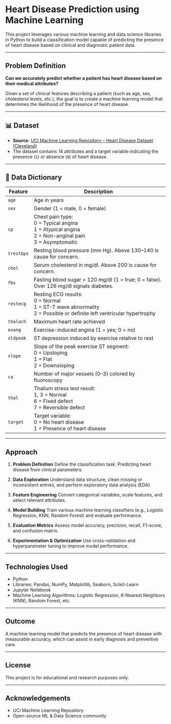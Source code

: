 #  Heart Disease Prediction using Machine Learning

This project leverages various machine learning and data science libraries in Python to build a classification model capable of predicting the presence of heart disease based on clinical and diagnostic patient data.

---

##  Problem Definition

**Can we accurately predict whether a patient has heart disease based on their medical attributes?**

Given a set of clinical features describing a patient (such as age, sex, cholesterol levels, etc.), the goal is to create a machine learning model that determines the likelihood of the presence of heart disease.

---

## 📊 Dataset

* **Source**: [UCI Machine Learning Repository – Heart Disease Dataset (Cleveland)](https://archive.ics.uci.edu/ml/datasets/heart+Disease)
* The dataset contains 14 attributes and a target variable indicating the presence (`1`) or absence (`0`) of heart disease.

---

## 𞳒 Data Dictionary

| Feature    | Description                                                                                                                 |
| ---------- | --------------------------------------------------------------------------------------------------------------------------- |
| `age`      | Age in years                                                                                                                |
| `sex`      | Gender (1 = male, 0 = female)                                                                                               |
| `cp`       | Chest pain type:<br> 0 = Typical angina<br> 1 = Atypical angina<br> 2 = Non-anginal pain<br> 3 = Asymptomatic               |
| `trestbps` | Resting blood pressure (mm Hg). Above 130–140 is cause for concern.                                                         |
| `chol`     | Serum cholesterol in mg/dl. Above 200 is cause for concern.                                                                 |
| `fbs`      | Fasting blood sugar > 120 mg/dl (1 = true; 0 = false). Over 126 mg/dl signals diabetes.                                     |
| `restecg`  | Resting ECG results:<br> 0 = Normal<br> 1 = ST-T wave abnormality<br> 2 = Possible or definite left ventricular hypertrophy |
| `thalach`  | Maximum heart rate achieved                                                                                                 |
| `exang`    | Exercise-induced angina (1 = yes; 0 = no)                                                                                   |
| `oldpeak`  | ST depression induced by exercise relative to rest                                                                          |
| `slope`    | Slope of the peak exercise ST segment:<br> 0 = Upsloping<br> 1 = Flat<br> 2 = Downsloping                                   |
| `ca`       | Number of major vessels (0–3) colored by fluoroscopy                                                                        |
| `thal`     | Thalium stress test result:<br> 1, 3 = Normal<br> 6 = Fixed defect<br> 7 = Reversible defect                                |
| `target`   | Target variable:<br> 0 = No heart disease<br> 1 = Presence of heart disease                                                 |

---

##  Approach

1. **Problem Definition**
   Define the classification task: Predicting heart disease from clinical parameters.

2. **Data Exploration**
   Understand data structure, clean missing or inconsistent entries, and perform exploratory data analysis (EDA).

3. **Feature Engineering**
   Convert categorical variables, scale features, and select relevant attributes.

4. **Model Building**
   Train various machine learning classifiers (e.g., Logistic Regression, KNN, Random Forest) and evaluate performance.

5. **Evaluation Metrics**
   Assess model accuracy, precision, recall, F1-score, and confusion matrix.

6. **Experimentation & Optimization**
   Use cross-validation and hyperparameter tuning to improve model performance.

---

##  Technologies Used

* Python
* Libraries: Pandas, NumPy, Matplotlib, Seaborn, Scikit-Learn
* Jupyter Notebook
* Machine Learning Algorithms: Logistic Regression, K-Nearest Neighbors (KNN), Random Forest, etc.

---

##  Outcome

A machine learning model that predicts the presence of heart disease with measurable accuracy, which can assist in early diagnosis and preventive care.

---

##  License

This project is for educational and research purposes only.

---

##  Acknowledgements

* UCI Machine Learning Repository
* Open-source ML & Data Science community

